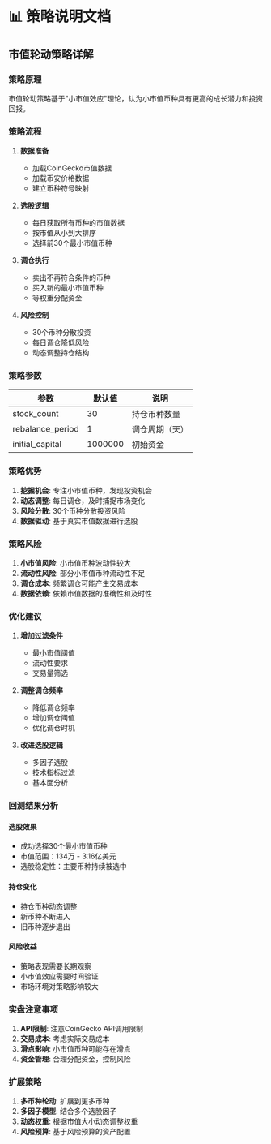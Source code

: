 # 📊 策略说明文档

## 市值轮动策略详解

### 策略原理

市值轮动策略基于"小市值效应"理论，认为小市值币种具有更高的成长潜力和投资回报。

### 策略流程

1. **数据准备**
   - 加载CoinGecko市值数据
   - 加载币安价格数据
   - 建立币种符号映射

2. **选股逻辑**
   - 每日获取所有币种的市值数据
   - 按市值从小到大排序
   - 选择前30个最小市值币种

3. **调仓执行**
   - 卖出不再符合条件的币种
   - 买入新的最小市值币种
   - 等权重分配资金

4. **风险控制**
   - 30个币种分散投资
   - 每日调仓降低风险
   - 动态调整持仓结构

### 策略参数

| 参数 | 默认值 | 说明 |
|------|--------|------|
| stock_count | 30 | 持仓币种数量 |
| rebalance_period | 1 | 调仓周期（天） |
| initial_capital | 1000000 | 初始资金 |

### 策略优势

1. **挖掘机会**: 专注小市值币种，发现投资机会
2. **动态调整**: 每日调仓，及时捕捉市场变化
3. **风险分散**: 30个币种分散投资风险
4. **数据驱动**: 基于真实市值数据进行选股

### 策略风险

1. **小市值风险**: 小市值币种波动性较大
2. **流动性风险**: 部分小市值币种流动性不足
3. **调仓成本**: 频繁调仓可能产生交易成本
4. **数据依赖**: 依赖市值数据的准确性和及时性

### 优化建议

1. **增加过滤条件**
   - 最小市值阈值
   - 流动性要求
   - 交易量筛选

2. **调整调仓频率**
   - 降低调仓频率
   - 增加调仓阈值
   - 优化调仓时机

3. **改进选股逻辑**
   - 多因子选股
   - 技术指标过滤
   - 基本面分析

### 回测结果分析

#### 选股效果
- 成功选择30个最小市值币种
- 市值范围：134万 - 3.16亿美元
- 选股稳定性：主要币种持续被选中

#### 持仓变化
- 持仓币种动态调整
- 新币种不断进入
- 旧币种逐步退出

#### 风险收益
- 策略表现需要长期观察
- 小市值效应需要时间验证
- 市场环境对策略影响较大

### 实盘注意事项

1. **API限制**: 注意CoinGecko API调用限制
2. **交易成本**: 考虑实际交易成本
3. **滑点影响**: 小市值币种可能存在滑点
4. **资金管理**: 合理分配资金，控制风险

### 扩展策略

1. **多币种轮动**: 扩展到更多币种
2. **多因子模型**: 结合多个选股因子
3. **动态权重**: 根据市值大小动态调整权重
4. **风险预算**: 基于风险预算的资产配置
